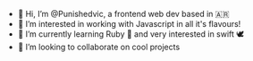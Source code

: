 - 👋 Hi, I’m @Punishedvic, a frontend web dev based in :argentina:
- 👀 I’m interested in working with Javascript in all it's flavours! 
- 🌱 I’m currently learning Ruby :gem: and very interested in swift :dove:
- 💞️ I’m looking to collaborate on cool projects 

